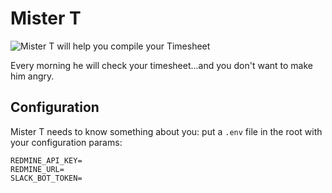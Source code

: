 Mister T
========

![Mister T will help you compile your Timesheet][mister-t]

[mister-t]: https://bestofthe80s.files.wordpress.com/2011/11/mr-t-real_2.jpg

Every morning he will check your timesheet...and you don't want to make him angry.

Configuration
-------------

Mister T needs to know something about you: put a `.env` file in the root with your configuration params:

```
REDMINE_API_KEY=
REDMINE_URL=
SLACK_BOT_TOKEN=
```